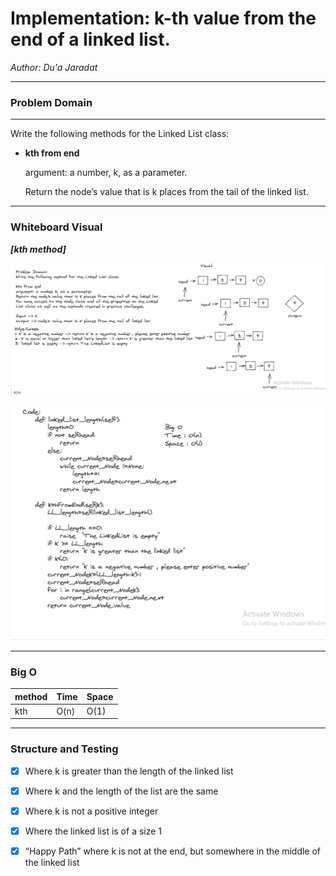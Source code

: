 # Implementation: k-th value from the end of a linked list.


*Author: Du'a Jaradat*

---



### Problem Domain
******
Write the following methods for the Linked List class:

- **kth from end**

    argument: a number, k, as a parameter.

    Return the node’s value that is k places from the tail of the linked list.


---



### Whiteboard Visual
***[kth method]***

![kth-probem-domain](kth-probem-domain.png)

![code-kth](code-kth.png)

---


### Big O

| method| Time | Space |
|------ | :----------- | :----------- |
| kth | O(n) | O(1)|

---

### Structure and Testing

- [x] Where k is greater than the length of the linked list
- [x] Where k and the length of the list are the same

- [x] Where k is not a positive integer

- [x] Where the linked list is of a size 1

- [x] “Happy Path” where k is not at the end, but somewhere in the middle of the linked list

